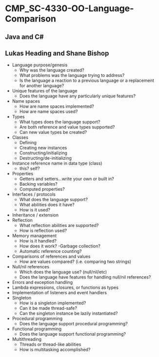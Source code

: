 # CMP_SC-4330-OO-Language-Comparison
## Java and C#
## Lukas Heading and Shane Bishop
* Language purpose/genesis
  - Why was the language created?
  - What problems was the language trying to address?
  - Is the language a reaction to a previous language or a replacement for another language?
* Unique features of the language
  - Does the language have any particularly unique features?
* Name spaces
  - How are name spaces implemented?
  - How are name spaces used?
* Types
  - What types does the language support?
  - Are both reference and value types supported?
  - Can new value types be created?
* Classes
  - Defining
  - Creating new instances
  - Constructing/initializing
  - Destructing/de-initializing
* Instance reference name in data type (class)
  - this? self?
* Properties
  - Getters and setters…write your own or built in?
  - Backing variables?
  - Computed properties?
* Interfaces / protocols
  - What does the language support?
  - What abilities does it have?
  - How is it used?
* Inheritance / extension
* Reflection
  - What reflection abilities are supported?
  - How is reflection used?
* Memory management
  - How is it handled?
  - How does it work?
  -Garbage collection?
  - Automatic reference counting?
* Comparisons of references and values
  - How are values compared? (i.e. comparing two strings)
* Null/nil references
  - Which does the language use? (null/nil/etc)
  - Does the language have features for handling null/nil references?
* Errors and exception handling
* Lambda expressions, closures, or functions as types
* Implementation of listeners and event handlers
* Singleton
  - How is a singleton implemented?
  - Can it be made thread-safe?
  - Can the singleton instance be lazily instantiated?
* Procedural programming
  - Does the language support procedural programming?
* Functional programming
  - Does the language support functional programming?
* Multithreading
  - Threads or thread-like abilities
  - How is multitasking accomplished?
